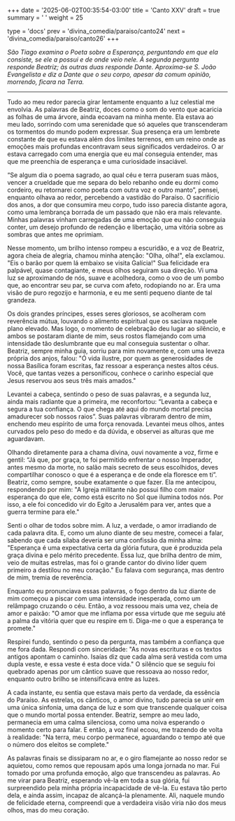 +++
date = '2025-06-02T00:35:54-03:00'
title = 'Canto XXV'
draft = true
summary = ' '
weight = 25

type = 'docs'
prev = 'divina_comedia/paraiso/canto24'
next = 'divina_comedia/paraiso/canto26'
+++

_São Tiago examina o Poeta sobre a Esperança, perguntando em que ela consiste, se ele a possui e de onde veio nele. À segunda pergunta responde Beatriz; às outras duas responde Dante. Aproxima-se S. João Evangelista e diz a Dante que o seu corpo, apesar da comum opinião, morrendo, ficara na Terra._

---

Tudo ao meu redor parecia girar lentamente enquanto a luz celestial me envolvia. As palavras de Beatriz, doces como o som do vento que acaricia as folhas de uma árvore, ainda ecoavam na minha mente. Ela estava ao meu lado, sorrindo com uma serenidade que só aqueles que transcenderam os tormentos do mundo podem expressar. Sua presença era um lembrete constante de que eu estava além dos limites terrenos, em um reino onde as emoções mais profundas encontravam seus significados verdadeiros. O ar estava carregado com uma energia que eu mal conseguia entender, mas que me preenchia de esperança e uma curiosidade insaciável.

“Se algum dia o poema sagrado, ao qual céu e terra puseram suas mãos, vencer a crueldade que me separa do belo rebanho onde eu dormi como cordeiro, eu retornarei como poeta com outra voz e outro manto”, pensei, enquanto olhava ao redor, percebendo a vastidão do Paraíso. O sacrifício dos anos, a dor que consumira meu corpo, tudo isso parecia distante agora, como uma lembrança borrada de um passado que não era mais relevante. Minhas palavras vinham carregadas de uma emoção que eu não conseguia conter, um desejo profundo de redenção e libertação, uma vitória sobre as sombras que antes me oprimiam.

Nesse momento, um brilho intenso rompeu a escuridão, e a voz de Beatriz, agora cheia de alegria, chamou minha atenção: "Olha, olha!", ela exclamou. "Eis o barão por quem lá embaixo se visita Galícia!" Sua felicidade era palpável, quase contagiante, e meus olhos seguiram sua direção. Vi uma luz se aproximando de nós, suave e acolhedora, como o voo de um pombo que, ao encontrar seu par, se curva com afeto, rodopiando no ar. Era uma visão de puro regozijo e harmonia, e eu me senti pequeno diante de tal grandeza.

Os dois grandes príncipes, esses seres gloriosos, se acolheram com reverência mútua, louvando o alimento espiritual que os saciava naquele plano elevado. Mas logo, o momento de celebração deu lugar ao silêncio, e ambos se postaram diante de mim, seus rostos flamejando com uma intensidade tão deslumbrante que eu mal conseguia sustentar o olhar. Beatriz, sempre minha guia, sorriu para mim novamente e, com uma leveza própria dos anjos, falou: "Ó vida ilustre, por quem as generosidades de nossa Basílica foram escritas, faz ressoar a esperança nestes altos céus. Você, que tantas vezes a personificou, conhece o carinho especial que Jesus reservou aos seus três mais amados."

Levantei a cabeça, sentindo o peso de suas palavras, e a segunda luz, ainda mais radiante que a primeira, me reconfortou: “Levanta a cabeça e segura a tua confiança. O que chega até aqui do mundo mortal precisa amadurecer sob nossos raios”. Suas palavras vibraram dentro de mim, enchendo meu espírito de uma força renovada. Levantei meus olhos, antes curvados pelo peso do medo e da dúvida, e observei as alturas que me aguardavam.

Olhando diretamente para a chama divina, ouvi novamente a voz, firme e gentil: “Já que, por graça, te foi permitido enfrentar o nosso Imperador, antes mesmo da morte, no salão mais secreto de seus escolhidos, deves compartilhar conosco o que é a esperança e de onde ela floresce em ti”. Beatriz, como sempre, soube exatamente o que fazer. Ela me antecipou, respondendo por mim: "A Igreja militante não possui filho com maior esperança do que ele, como está escrito no Sol que ilumina todos nós. Por isso, a ele foi concedido vir do Egito a Jerusalém para ver, antes que a guerra termine para ele."

Senti o olhar de todos sobre mim. A luz, a verdade, o amor irradiando de cada palavra dita. E, como um aluno diante de seu mestre, comecei a falar, sabendo que cada sílaba deveria ser uma confissão da minha alma: "Esperança é uma expectativa certa da glória futura, que é produzida pela graça divina e pelo mérito precedente. Essa luz, que brilha dentro de mim, veio de muitas estrelas, mas foi o grande cantor do divino líder quem primeiro a destilou no meu coração." Eu falava com segurança, mas dentro de mim, tremia de reverência. 

Enquanto eu pronunciava essas palavras, o fogo dentro da luz diante de mim começou a piscar com uma intensidade inesperada, como um relâmpago cruzando o céu. Então, a voz ressoou mais uma vez, cheia de amor e paixão: "O amor que me inflama por essa virtude que me seguiu até a palma da vitória quer que eu respire em ti. Diga-me o que a esperança te promete."

Respirei fundo, sentindo o peso da pergunta, mas também a confiança que me fora dada. Respondi com sinceridade: "As novas escrituras e os textos antigos apontam o caminho. Isaías diz que cada alma será vestida com uma dupla veste, e essa veste é esta doce vida." O silêncio que se seguiu foi quebrado apenas por um cântico suave que ressoava ao nosso redor, enquanto outro brilho se intensificava entre as luzes.

A cada instante, eu sentia que estava mais perto da verdade, da essência do Paraíso. As estrelas, os cânticos, o amor divino, tudo parecia se unir em uma única sinfonia, uma dança de luz e som que transcende qualquer coisa que o mundo mortal possa entender. Beatriz, sempre ao meu lado, permanecia em uma calma silenciosa, como uma noiva esperando o momento certo para falar. E então, a voz final ecoou, me trazendo de volta à realidade: "Na terra, meu corpo permanece, aguardando o tempo até que o número dos eleitos se complete."

As palavras finais se dissiparam no ar, e o giro flamejante ao nosso redor se aquietou, como remos que repousam após uma longa jornada no mar. Fui tomado por uma profunda emoção, algo que transcendeu as palavras. Ao me virar para Beatriz, esperando vê-la em toda a sua glória, fui surpreendido pela minha própria incapacidade de vê-la. Eu estava tão perto dela, e ainda assim, incapaz de alcançá-la plenamente. Ali, naquele mundo de felicidade eterna, compreendi que a verdadeira visão viria não dos meus olhos, mas do meu coração.
